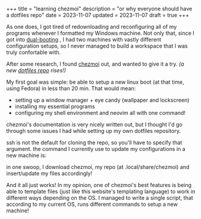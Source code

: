 +++
title = "learning chezmoi"
description = "or why everyone should have a dotfiles repo"
date = 2023-11-07
updated = 2023-11-07
draft = true
+++

As one does, I got tired of redownloading and reconfiguring all of my programs 
whenever I formatted my Windows machine. Not only that,
since I got into [dual-booting](https://en.wikipedia.org/wiki/Multi-booting)<!-- more -->
, I had two machines with vastly different configuration setups, so I never managed 
to build a workspace that I was truly confortable with. 

After some research, I found [chezmoi](https://www.chezmoi.io) out, and wanted to give it a try.
_(a new [dotfiles repo](https://github.com/gusluchetti/dots) rises!)_

My first goal was simple: be able to setup a new linux boot (at that time, using Fedora) 
in less than 20 min. That would mean:
- setting up a window manager + eye candy (wallpaper and lockscreen)
- installing my essential programs
- configuring my shell environment and neovim
all with one command!

chezmoi's documentation is very nicely written out, but I thought I'd go through
some issues I had while setting up my own dotfiles repository.

ssh is not the default for cloning the repo, so you'll have to specify that argument.
the command I currently use to update my configurations in a new machine is:

in one swoop, I download chezmoi, my repo (at .local/share/chezmoi) and insert/update
my files accordingly!

And it all just works! In my opinion, one of chezmoi's best features is being able
to template files (just like this website's templating language) to work in different
ways depending on the OS. I managed to write a single script, that according to my
current OS, runs different commands to setup a new machine!
